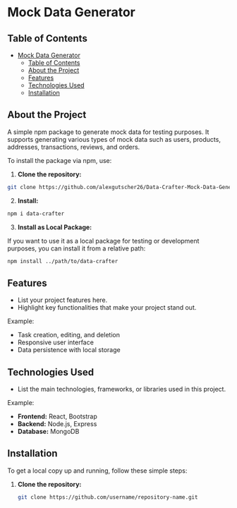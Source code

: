 # Mock Data Generator

## Table of Contents

- [Mock Data Generator](#mock-data-generator)
  - [Table of Contents](#table-of-contents)
  - [About the Project](#about-the-project)
  - [Features](#features)
  - [Technologies Used](#technologies-used)
  - [Installation](#installation)

## About the Project

A simple npm package to generate mock data for testing purposes. It supports generating various types of mock data such as users, products, addresses, transactions, reviews, and orders.

To install the package via npm, use:

1. **Clone the repository:**

```sh
git clone https://github.com/alexgutscher26/Data-Crafter-Mock-Data-Generator
 ```

2. **Install:**

```sh
npm i data-crafter
```

3. **Install as Local Package:**

If you want to use it as a local package for testing or development purposes, you can install it from a relative path:

```sh
npm install ../path/to/data-crafter
```

## Features

- List your project features here.
- Highlight key functionalities that make your project stand out.

Example:

- Task creation, editing, and deletion
- Responsive user interface
- Data persistence with local storage

## Technologies Used

- List the main technologies, frameworks, or libraries used in this project.

Example:

- **Frontend:** React, Bootstrap
- **Backend:** Node.js, Express
- **Database:** MongoDB

## Installation

To get a local copy up and running, follow these simple steps:

1. **Clone the repository:**

   ```sh
   git clone https://github.com/username/repository-name.git
